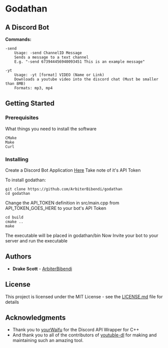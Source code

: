 # Godathan

## A Discord Bot

**Commands:**
```
-send 
    Usage: -send ChannelID Message 
    Sends a message to a text channel
    E.g. "-send 673944456940093451 This is an example message"

-yt
    Usage: -yt [format] VIDEO (Name or Link)
    Downloads a youtube video into the discord chat (Must be smaller than 8MB)
    Formats: mp3, mp4
```
## Getting Started

### Prerequisites

What things you need to install the software

```
CMake
Make
Curl
```

### Installing

Create a Discord Bot Application [Here](https://discordapp.com/developers/docs/intro)
Take note of it's API Token

To install godathan:
```
git clone https://github.com/ArbiterBibendi/godathan
cd godathan
```
Change the API_TOKEN definition in src/main.cpp from API_TOKEN_GOES_HERE to your bot's API Token
```
cd build
cmake ..
make
```

The executable will be placed in godathan/bin
Now Invite your bot to your server and run the executable


## Authors

* **Drake Scott** - [ArbiterBibendi](https://github.com/ArbiterBibendi)

## License

This project is licensed under the MIT License - see the [LICENSE.md](LICENSE.md) file for details

## Acknowledgments

* Thank you to [yourWaifu](https://github.com/yourWaifu) for the Discord API Wrapper for C++
* And thank you to all of the contributors of [youtuble-dl](https://github.com/ytdl-org/youtube-dl) for 
  making and maintaining such an amazing tool.
